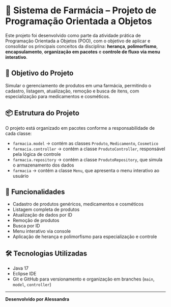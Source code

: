 # 💊 Sistema de Farmácia – Projeto de Programação Orientada a Objetos

Este projeto foi desenvolvido como parte da atividade prática de Programação Orientada a Objetos (POO), com o objetivo de aplicar e consolidar os principais conceitos da disciplina: **herança**, **polimorfismo**, **encapsulamento**, **organização em pacotes** e **controle de fluxo via menu interativo**.

## 🎯 Objetivo do Projeto

Simular o gerenciamento de produtos em uma farmácia, permitindo o cadastro, listagem, atualização, remoção e busca de itens, com especialização para medicamentos e cosméticos.

## 📦 Estrutura do Projeto

O projeto está organizado em pacotes conforme a responsabilidade de cada classe:

- `farmacia.model` → contém as classes `Produto`, `Medicamento`, `Cosmetico`
- `farmacia.controller` → contém a classe `ProdutoController`, responsável pela lógica de controle
- `farmacia.repository` → contém a classe `ProdutoRepository`, que simula o armazenamento dos dados
- `farmacia` → contém a classe `Menu`, que apresenta o menu interativo ao usuário

## 🧠 Funcionalidades

- Cadastro de produtos genéricos, medicamentos e cosméticos  
- Listagem completa de produtos  
- Atualização de dados por ID  
- Remoção de produtos  
- Busca por ID  
- Menu interativo via console  
- Aplicação de herança e polimorfismo para especialização e controle

## 🛠️ Tecnologias Utilizadas

- Java 17  
- Eclipse IDE  
- Git e GitHub para versionamento e organização em branches (`main`, `model`, `controller`)

---

**Desenvolvido por Alessandra**
